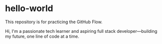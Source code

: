 # hello-world
This repository is for practicing the GitHub Flow.

Hi, I'm a passionate tech learner and aspiring full stack developer—building my future, one line of code at a time.

